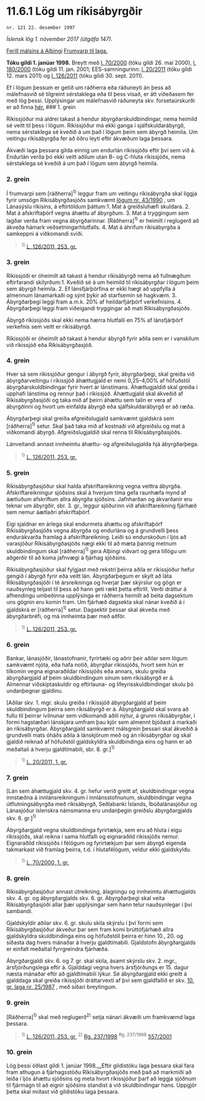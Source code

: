 # 11.6.1 Lög um ríkisábyrgðir

`nr. 121 22. desember 1997`

_Íslensk lög 1. nóvember 2017 (útgáfa 147)._

[Ferill málsins á Alþingi](https://www.althingi.is/thingstorf/thingmalalistar-eftir-thingum/ferill/?ltg=122&mnr=99)
[Frumvarp til laga.](https://www.althingi.is/altext/122/s/0099.html)

**Tóku gildi 1. janúar 1998.**
Breytt með
[l. 70/2000](https://althingi.is/altext/stjt/2000.070.html) (tóku gildi 26. maí 2000),
[l. 180/2000](https://althingi.is/altext/stjt/2000.180.html) (tóku gildi 11. jan. 2001;
EES-samningurinn:
[l. 20/2011](https://althingi.is/altext/stjt/2011.020.html) (tóku gildi 12. mars 2011) og
[l. 126/2011](https://althingi.is/altext/stjt/2011.126.html) (tóku gildi 30. sept. 2011).

Ef í lögum þessum er getið um ráðherra eða ráðuneyti án þess að málefnasvið sé tilgreint sérstaklega eða til þess vísað, er átt viðeðasem fer með lög þessi. Upplýsingar um málefnasvið ráðuneyta skv. forsetaúrskurði er að finna [hér.](2017015.md) ### 1. grein

Ríkissjóður má aldrei takast á hendur ábyrgðarskuldbindingar, nema heimild sé veitt til þess í lögum. Ríkissjóður má ekki ganga í sjálfskuldarábyrgð, nema sérstaklega sé kveðið á um það í lögum þeim sem ábyrgð heimila. Um veitingu ríkisábyrgða fer að öðru leyti eftir ákvæðum laga þessara.

Ákvæði laga þessara gilda einnig um endurlán ríkissjóðs eftir því sem við á. Endurlán verða þó ekki veitt aðilum utan B- og C-hluta ríkissjóðs, nema sérstaklega sé kveðið á um það í lögum sem ábyrgð heimila.

### 2. grein

Í frumvarpi sem [ráðherra]<sup>1)</sup> leggur fram um veitingu ríkisábyrgða skal liggja fyrir umsögn Ríkisábyrgðasjóðs samkvæmt [lögum nr. 43/1990](1990043.md) , um Lánasýslu ríkisins, á eftirtöldum þáttum:1. Mat á greiðsluhæfi skuldara.
2. Mat á afskriftaþörf vegna áhættu af ábyrgðum.
3. Mat á tryggingum sem lagðar verða fram vegna ábyrgðarinnar. [Ráðherra]<sup>1)</sup> er heimilt í reglugerð að ákveða hámark veðsetningarhlutfalls.
4. Mat á áhrifum ríkisábyrgða á samkeppni á viðkomandi sviði.

> <sup>1)</sup> [L. 126/2011, 253. gr.](https://althingi.is/altext/stjt/2011.126.html)

### 3. grein

Ríkissjóði er óheimilt að takast á hendur ríkisábyrgð nema að fullnægðum eftirfarandi skilyrðum:1. Kveðið sé á um heimild til ríkisábyrgðar í lögum þeim sem ábyrgð heimila.
2. Ef lánsfjárþörfina er ekki hægt að uppfylla á almennum lánamarkaði og sýnt þykir að starfsemin sé hagkvæm.
3. Ábyrgðarþegi leggi fram a.m.k. 20% af heildarfjárþörf verkefnisins.
4. Ábyrgðarþegi leggi fram viðeigandi tryggingar að mati Ríkisábyrgðasjóðs.

Ábyrgð ríkissjóðs skal ekki nema hærra hlutfalli en 75% af lánsfjárþörf verkefnis sem veitt er ríkisábyrgð.

Ríkissjóði er óheimilt að takast á hendur ábyrgð fyrir aðila sem er í vanskilum við ríkissjóð eða Ríkisábyrgðasjóð.

### 4. grein

Hver sá sem ríkissjóður gengur í ábyrgð fyrir, ábyrgðarþegi, skal greiða við ábyrgðarveitingu í ríkissjóð áhættugjald er nemi 0,25–4,00% af höfuðstól ábyrgðarskuldbindingar fyrir hvert ár lánstímans. Áhættugjaldið skal greiða í upphafi lánstíma og rennur það í ríkissjóð. Áhættugjald skal ákveðið af Ríkisábyrgðasjóði og taka mið af þeirri áhættu sem talin er vera af ábyrgðinni og hvort um einfalda ábyrgð eða sjálfskuldarábyrgð er að ræða.

Ábyrgðarþegi skal greiða afgreiðslugjald samkvæmt gjaldskrá sem [ráðherra]<sup>1)</sup> setur. Skal það taka mið af kostnaði við afgreiðslu og mat á viðkomandi ábyrgð. Afgreiðslugjaldið skal renna til Ríkisábyrgðasjóðs.

Lánveitandi annast innheimtu áhættu- og afgreiðslugjalda hjá
ábyrgðarþega.

> <sup>1)</sup> [L. 126/2011, 253. gr.](https://althingi.is/altext/stjt/2011.126.html)

### 5. grein

Ríkisábyrgðasjóður skal halda afskriftareikning vegna veittra ábyrgða. Afskriftareikningur sjóðsins skal á hverjum tíma gefa raunhæfa mynd af áætluðum afskriftum allra ábyrgða sjóðsins. Jafnharðan og ákvarðanir eru teknar um ábyrgðir, sbr. 3. gr., leggur sjóðurinn við afskriftareikning fjárhæð sem nemur áætlaðri afskriftaþörf.

Eigi sjaldnar en árlega skal endurmeta áhættu og afskriftaþörf Ríkisábyrgðasjóðs vegna ábyrgða og endurlána og á grundvelli þess endurákvarða framlag á afskriftareikning. Leiði sú endurskoðun í ljós að varasjóður Ríkisábyrgðasjóðs nægi ekki til að mæta þannig metnum skuldbindingum skal [ráðherra]<sup>1)</sup> gera Alþingi viðvart og gera tillögu um aðgerðir til að koma jafnvægi á fjárhag sjóðsins.

Ríkisábyrgðasjóður skal fylgjast með rekstri þeirra aðila er ríkissjóður hefur gengið í ábyrgð fyrir eða veitt lán. Ábyrgðarþegum er skylt að láta Ríkisábyrgðasjóði í té ársreikninga og hverjar þær skýrslur og gögn er nauðsynleg teljast til þess að hann geti rækt þetta eftirlit. Verði dráttur á afhendingu umbeðinna upplýsinga er ráðherra heimilt að beita dagsektum uns gögnin eru komin fram. Um fjárhæð dagsekta skal nánar kveðið á í gjaldskrá er [ráðherra]<sup>1)</sup> setur. Dagsektir þessar skal ákveða með ábyrgðarbréfi, og má innheimta þær með aðför.

> <sup>1)</sup> [L. 126/2011, 253. gr.](https://althingi.is/altext/stjt/2011.126.html)

### 6. grein

Bankar, lánasjóðir, lánastofnanir, fyrirtæki og aðrir þeir aðilar sem lögum samkvæmt njóta, eða hafa notið, ábyrgðar ríkissjóðs, hvort sem hún er tilkomin vegna eignaraðildar ríkissjóðs eða annars, skulu greiða ábyrgðargjald af þeim skuldbindingum sínum sem ríkisábyrgð er á. Almennar viðskiptaskuldir og eftirlauna- og lífeyrisskuldbindingar skulu þó undanþegnar gjaldinu.

[Aðilar skv. 1. mgr. skulu greiða í ríkissjóð ábyrgðargjald af þeim skuldbindingum þeirra sem ríkisábyrgð er á. Ábyrgðargjald skal svara að fullu til þeirrar ívilnunar sem viðkomandi aðili nýtur, á grunni ríkisábyrgðar, í formi hagstæðari lánskjara umfram þau kjör sem almennt bjóðast á markaði án ríkisábyrgðar. Ábyrgðargjald samkvæmt málsgrein þessari skal ákveðið á grundvelli mats óháðs aðila á lánskjörum með og án ríkisábyrgðar og skal gjaldið reiknað af höfuðstól gjaldskyldra skuldbindinga eins og hann er að meðaltali á hverju gjaldtímabili, sbr. 8. gr.]<sup>1)</sup> 

> <sup>1)</sup> [L. 20/2011, 1. gr.](https://althingi.is/altext/stjt/2011.020.html)

### 7. grein

[Lán sem áhættugjald skv. 4. gr. hefur verið greitt af, skuldbindingar vegna innstæðna á innlánsreikningum í innlánsstofnunum, skuldbindingar vegna útflutningsábyrgða með ríkisábyrgð, Seðlabanki Íslands, Íbúðalánasjóður og Lánasjóður íslenskra námsmanna eru undanþegin greiðslu ábyrgðargjalds skv. 6. gr.]<sup>1)</sup> 

Ábyrgðargjald vegna skuldbindinga fyrirtækja, sem eru að hluta í eigu ríkissjóðs, skal reikna í sama hlutfalli og eignaraðild ríkissjóðs nemur. Eignaraðild ríkissjóðs í félögum og fyrirtækjum þar sem ábyrgð eigenda takmarkast við framlag þeirra, t.d. í hlutafélögum, veldur ekki gjaldskyldu.

> <sup>1)</sup> [L. 70/2000, 1. gr.](https://althingi.is/altext/stjt/2000.070.html)

### 8. grein

Ríkisábyrgðasjóður annast útreikning, álagningu og innheimtu áhættugjalds skv. 4. gr. og ábyrgðargjalds skv. 6. gr. Ábyrgðarþegi skal veita Ríkisábyrgðasjóði allar þær upplýsingar sem hann telur nauðsynlegar í því sambandi.

Gjaldskyldir aðilar skv. 6. gr. skulu skila skýrslu í því formi sem Ríkisábyrgðasjóður ákveður þar sem fram komi brúttófjárhæð allra gjaldskyldra skuldbindinga eins og höfuðstóll þeirra er hinn 10., 20. og síðasta dag hvers mánaðar á hverju gjaldtímabili. Gjaldstofn ábyrgðargjalds er einfalt meðaltal fyrrgreindra fjárhæða.

Ábyrgðargjaldi skv. 6. og 7. gr. skal skila, ásamt skýrslu skv. 2. mgr., ársfjórðungslega eftir á. Gjalddagi vegna hvers ársfjórðungs er 15. dagur næsta mánaðar eftir að gjaldtímabili lýkur. Sé ábyrgðargjald ekki greitt á gjalddaga skal greiða ríkissjóði dráttarvexti af því sem gjaldfallið er skv. [10. gr. laga nr. 25/1987](1987025.md) , með síðari breytingum.

### 9. grein

[Ráðherra]<sup>1)</sup> skal með reglugerð<sup>2)</sup> setja nánari ákvæði um framkvæmd laga þessara.

> <sup>1)</sup> [L. 126/2011, 253. gr.](https://althingi.is/altext/stjt/2011.126.html) <sup>2)</sup> [Rg. 237/1998](https://althingi.ishttps://www.reglugerd.is/reglugerdir/allar/nr/237-1998) <sup>Rg. 237/1998</sup> [557/2001](https://althingi.ishttps://www.reglugerd.is/reglugerdir/allar/nr/557-2001)

### 10. grein

Lög þessi öðlast gildi 1. janúar 1998.[…](https://www.althingi.is/lagasafn/leidbeiningar/)Eftir gildistöku laga þessara skal fara fram athugun á fjárhagsstöðu Ríkisábyrgðasjóðs með það að markmiði að leiða í ljós áhættu sjóðsins og meta hvort ríkissjóður þarf að leggja sjóðnum til fjármagn til að eignir sjóðsins standist á við skuldbindingar hans. Uppgjör þetta skal miðast við gildistöku laga þessara.
